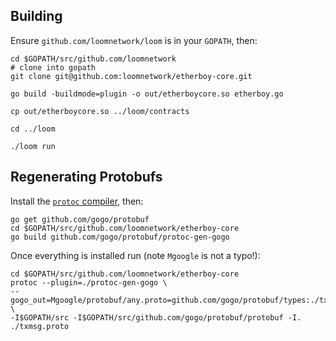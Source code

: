 ## Building

Ensure `github.com/loomnetwork/loom` is in your `GOPATH`, then:

```shell
cd $GOPATH/src/github.com/loomnetwork
# clone into gopath
git clone git@github.com:loomnetwork/etherboy-core.git

go build -buildmode=plugin -o out/etherboycore.so etherboy.go

cp out/etherboycore.so ../loom/contracts

cd ../loom

./loom run
```

## Regenerating Protobufs

Install the [`protoc` compiler](https://github.com/google/protobuf/releases), then:

```shell
go get github.com/gogo/protobuf
cd $GOPATH/src/github.com/loomnetwork/etherboy-core
go build github.com/gogo/protobuf/protoc-gen-gogo
```

Once everything is installed run (note `Mgoogle` is not a typo!):

```shell
cd $GOPATH/src/github.com/loomnetwork/etherboy-core
protoc --plugin=./protoc-gen-gogo \
--gogo_out=Mgoogle/protobuf/any.proto=github.com/gogo/protobuf/types:./txmsg \
-I$GOPATH/src -I$GOPATH/src/github.com/gogo/protobuf/protobuf -I. ./txmsg.proto
```

